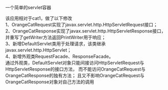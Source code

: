 一个简单的servlet容器

该应用相对于cat1，做了以下修改   
1、OrangeCatRequest实现了javax.servlet.http.HttpServletRequest接口；  
2、OrangeCatResponse实现了javax.servlet.http.HttpServletResponse接口，并重写了getWriter方法返回PrintWriter用于响应；  
3、新增DefaultServlet类用于处理请求，该类继承javax.servlet.http.HttpServlet；  
4、新增外观类RequestFacade、ResponseFacade。  
通过外观类，DefaultServlet对象只能间接访问HttpServletRequest与HttpServletResponse的接口方法，
而不能访问OrangeCatRequest与OrangeCatResponse的独有方法；
且又不影响OrangeCatRequest与OrangeCatResponse对象对自己方法的调用